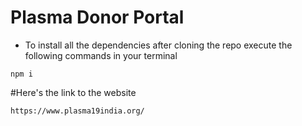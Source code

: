 # Plasma Donor Portal

- To install all the dependencies after cloning the repo execute the following commands in your terminal
```
npm i
```
#Here's the link to the website
```
https://www.plasma19india.org/
```
